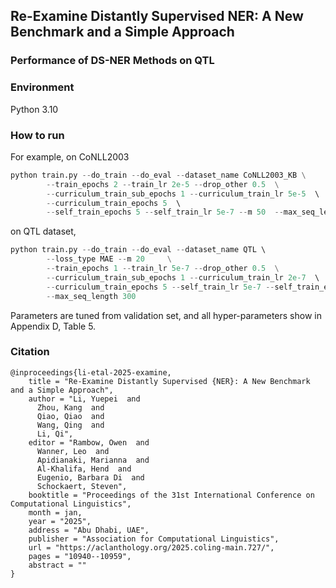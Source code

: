 ## Re-Examine Distantly Supervised NER: A New Benchmark and a Simple Approach



### Performance of DS-NER Methods on QTL 


### Environment

Python 3.10

### How to run

For example, on CoNLL2003

```python
python train.py --do_train --do_eval --dataset_name CoNLL2003_KB \
        --train_epochs 2 --train_lr 2e-5 --drop_other 0.5  \
        --curriculum_train_sub_epochs 1 --curriculum_train_lr 5e-5  \ 
        --curriculum_train_epochs 5  \ 
        --self_train_epochs 5 --self_train_lr 5e-7 --m 50  --max_seq_length 150 
```

on QTL dataset,


```python
python train.py --do_train --do_eval --dataset_name QTL \ 
        --loss_type MAE --m 20     \
        --train_epochs 1 --train_lr 5e-7 --drop_other 0.5  \
        --curriculum_train_sub_epochs 1 --curriculum_train_lr 2e-7  \ 
        --curriculum_train_epochs 5 --self_train_lr 5e-7 --self_train_epochs 5  \
        --max_seq_length 300
```

Parameters are tuned from validation set, and all hyper-parameters show in Appendix D, Table 5. 

### Citation

```
@inproceedings{li-etal-2025-examine,
    title = "Re-Examine Distantly Supervised {NER}: A New Benchmark and a Simple Approach",
    author = "Li, Yuepei  and
      Zhou, Kang  and
      Qiao, Qiao  and
      Wang, Qing  and
      Li, Qi",
    editor = "Rambow, Owen  and
      Wanner, Leo  and
      Apidianaki, Marianna  and
      Al-Khalifa, Hend  and
      Eugenio, Barbara Di  and
      Schockaert, Steven",
    booktitle = "Proceedings of the 31st International Conference on Computational Linguistics",
    month = jan,
    year = "2025",
    address = "Abu Dhabi, UAE",
    publisher = "Association for Computational Linguistics",
    url = "https://aclanthology.org/2025.coling-main.727/",
    pages = "10940--10959",
    abstract = ""
}
```

